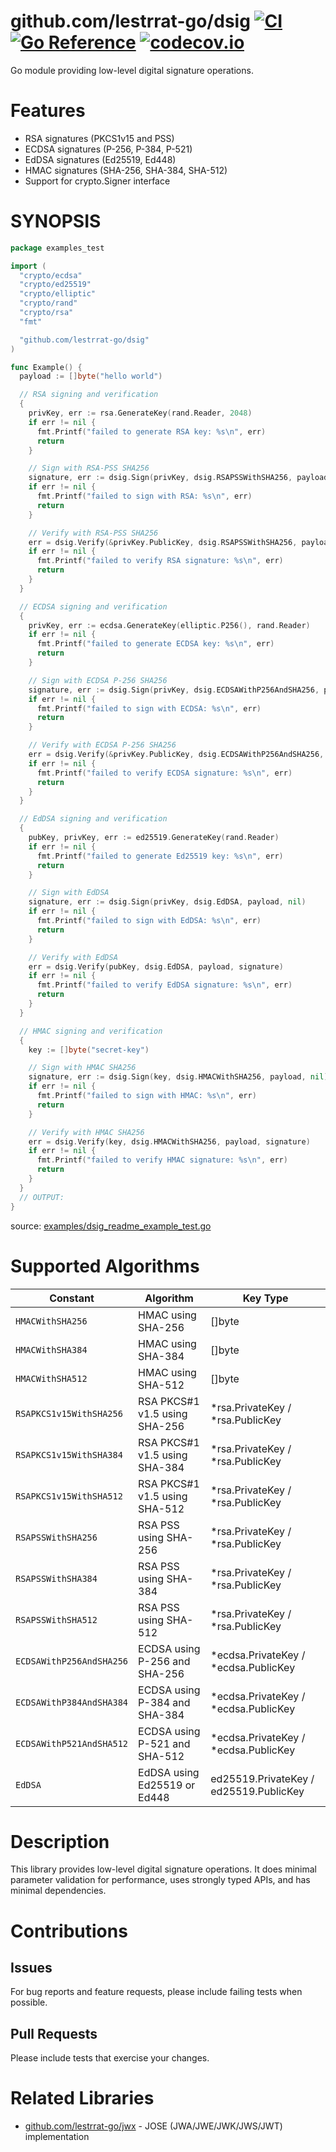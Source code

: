 # github.com/lestrrat-go/dsig [![CI](https://github.com/lestrrat-go/dsig/actions/workflows/ci.yml/badge.svg)](https://github.com/lestrrat-go/dsig/actions/workflows/ci.yml) [![Go Reference](https://pkg.go.dev/badge/github.com/lestrrat-go/dsig.svg)](https://pkg.go.dev/github.com/lestrrat-go/dsig) [![codecov.io](https://codecov.io/github/lestrrat-go/dsig/coverage.svg?branch=main)](https://codecov.io/github/lestrrat-go/dsig?branch=main)

Go module providing low-level digital signature operations.

# Features

* RSA signatures (PKCS1v15 and PSS)
* ECDSA signatures (P-256, P-384, P-521)
* EdDSA signatures (Ed25519, Ed448)
* HMAC signatures (SHA-256, SHA-384, SHA-512)
* Support for crypto.Signer interface

# SYNOPSIS

<!-- INCLUDE(examples/dsig_readme_example_test.go) -->
```go
package examples_test

import (
  "crypto/ecdsa"
  "crypto/ed25519"
  "crypto/elliptic"
  "crypto/rand"
  "crypto/rsa"
  "fmt"

  "github.com/lestrrat-go/dsig"
)

func Example() {
  payload := []byte("hello world")

  // RSA signing and verification
  {
    privKey, err := rsa.GenerateKey(rand.Reader, 2048)
    if err != nil {
      fmt.Printf("failed to generate RSA key: %s\n", err)
      return
    }

    // Sign with RSA-PSS SHA256
    signature, err := dsig.Sign(privKey, dsig.RSAPSSWithSHA256, payload, nil)
    if err != nil {
      fmt.Printf("failed to sign with RSA: %s\n", err)
      return
    }

    // Verify with RSA-PSS SHA256
    err = dsig.Verify(&privKey.PublicKey, dsig.RSAPSSWithSHA256, payload, signature)
    if err != nil {
      fmt.Printf("failed to verify RSA signature: %s\n", err)
      return
    }
  }

  // ECDSA signing and verification
  {
    privKey, err := ecdsa.GenerateKey(elliptic.P256(), rand.Reader)
    if err != nil {
      fmt.Printf("failed to generate ECDSA key: %s\n", err)
      return
    }

    // Sign with ECDSA P-256 SHA256
    signature, err := dsig.Sign(privKey, dsig.ECDSAWithP256AndSHA256, payload, nil)
    if err != nil {
      fmt.Printf("failed to sign with ECDSA: %s\n", err)
      return
    }

    // Verify with ECDSA P-256 SHA256
    err = dsig.Verify(&privKey.PublicKey, dsig.ECDSAWithP256AndSHA256, payload, signature)
    if err != nil {
      fmt.Printf("failed to verify ECDSA signature: %s\n", err)
      return
    }
  }

  // EdDSA signing and verification
  {
    pubKey, privKey, err := ed25519.GenerateKey(rand.Reader)
    if err != nil {
      fmt.Printf("failed to generate Ed25519 key: %s\n", err)
      return
    }

    // Sign with EdDSA
    signature, err := dsig.Sign(privKey, dsig.EdDSA, payload, nil)
    if err != nil {
      fmt.Printf("failed to sign with EdDSA: %s\n", err)
      return
    }

    // Verify with EdDSA
    err = dsig.Verify(pubKey, dsig.EdDSA, payload, signature)
    if err != nil {
      fmt.Printf("failed to verify EdDSA signature: %s\n", err)
      return
    }
  }

  // HMAC signing and verification
  {
    key := []byte("secret-key")

    // Sign with HMAC SHA256
    signature, err := dsig.Sign(key, dsig.HMACWithSHA256, payload, nil)
    if err != nil {
      fmt.Printf("failed to sign with HMAC: %s\n", err)
      return
    }

    // Verify with HMAC SHA256
    err = dsig.Verify(key, dsig.HMACWithSHA256, payload, signature)
    if err != nil {
      fmt.Printf("failed to verify HMAC signature: %s\n", err)
      return
    }
  }
  // OUTPUT:
}
```
source: [examples/dsig_readme_example_test.go](https://github.com/lestrrat-go/dsig/blob/main/examples/dsig_readme_example_test.go)
<!-- END INCLUDE -->

# Supported Algorithms

| Constant | Algorithm | Key Type |
|----------|-----------|----------|
| `HMACWithSHA256` | HMAC using SHA-256 | []byte |
| `HMACWithSHA384` | HMAC using SHA-384 | []byte |
| `HMACWithSHA512` | HMAC using SHA-512 | []byte |
| `RSAPKCS1v15WithSHA256` | RSA PKCS#1 v1.5 using SHA-256 | *rsa.PrivateKey / *rsa.PublicKey |
| `RSAPKCS1v15WithSHA384` | RSA PKCS#1 v1.5 using SHA-384 | *rsa.PrivateKey / *rsa.PublicKey |
| `RSAPKCS1v15WithSHA512` | RSA PKCS#1 v1.5 using SHA-512 | *rsa.PrivateKey / *rsa.PublicKey |
| `RSAPSSWithSHA256` | RSA PSS using SHA-256 | *rsa.PrivateKey / *rsa.PublicKey |
| `RSAPSSWithSHA384` | RSA PSS using SHA-384 | *rsa.PrivateKey / *rsa.PublicKey |
| `RSAPSSWithSHA512` | RSA PSS using SHA-512 | *rsa.PrivateKey / *rsa.PublicKey |
| `ECDSAWithP256AndSHA256` | ECDSA using P-256 and SHA-256 | *ecdsa.PrivateKey / *ecdsa.PublicKey |
| `ECDSAWithP384AndSHA384` | ECDSA using P-384 and SHA-384 | *ecdsa.PrivateKey / *ecdsa.PublicKey |
| `ECDSAWithP521AndSHA512` | ECDSA using P-521 and SHA-512 | *ecdsa.PrivateKey / *ecdsa.PublicKey |
| `EdDSA` | EdDSA using Ed25519 or Ed448 | ed25519.PrivateKey / ed25519.PublicKey |

# Description

This library provides low-level digital signature operations. It does minimal parameter validation for performance, uses strongly typed APIs, and has minimal dependencies.

# Contributions

## Issues

For bug reports and feature requests, please include failing tests when possible.

## Pull Requests

Please include tests that exercise your changes.

# Related Libraries

* [github.com/lestrrat-go/jwx](https://github.com/lestrrat-go/jwx) - JOSE (JWA/JWE/JWK/JWS/JWT) implementation